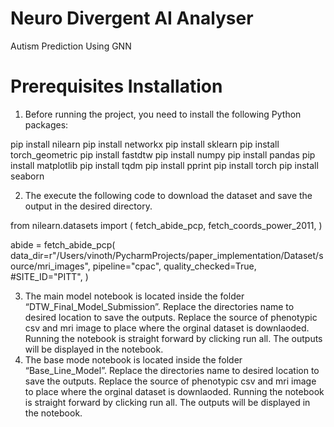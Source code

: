 # Neuro Divergent AI Analyser
 Autism Prediction Using GNN


# Prerequisites Installation

1. Before running the project, you need to install the following Python packages:

pip install nilearn
pip install networkx
pip install sklearn
pip install torch_geometric
pip install fastdtw
pip install numpy
pip install pandas
pip install matplotlib
pip install tqdm
pip install pprint
pip install torch
pip install seaborn



2. The execute the following code to download the dataset and save the output in the desired directory.

from nilearn.datasets import (
    fetch_abide_pcp,
    fetch_coords_power_2011,
)

abide = fetch_abide_pcp(
            data_dir=r"/Users/vinoth/PycharmProjects/paper_implementation/Dataset/source/mri_images",
            pipeline="cpac",
            quality_checked=True,
            #SITE_ID="PITT",
        )

3. The main model notebook is located inside the folder “DTW_Final_Model_Submission”.
	Replace the directories name to desired location to save the outputs.
	Replace the source of phenotypic csv and mri image to place where the orginal dataset is downlaoded.
	Running the notebook is straight forward by clicking run all.
	The outputs will be displayed in the notebook.
4. The base mode notebook is located inside the folder “Base_Line_Model”.
	Replace the directories name to desired location to save the outputs.
	Replace the source of phenotypic csv and mri image to place where the orginal dataset is downlaoded.
	Running the notebook is straight forward by clicking run all.
	The outputs will be displayed in the notebook.